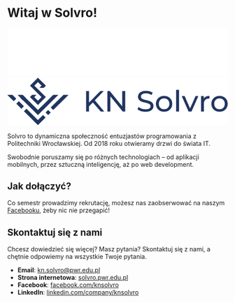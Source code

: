 # Witaj w Solvro!
![KN Solvro logo banner](./../assets/solvro_dark.png#gh-dark-mode-only)
![KN Solvro logo banner](./../assets/solvro_light.png#gh-light-mode-only)

Solvro to dynamiczna społeczność entuzjastów programowania z Politechniki Wrocławskiej. Od 2018 roku otwieramy drzwi do świata IT.

Swobodnie poruszamy się po różnych technologiach – od aplikacji mobilnych, przez sztuczną inteligencję, aż po web development.

## Jak dołączyć?

Co semestr prowadzimy rekrutację, możesz nas zaobserwować na naszym [Facebooku](https://www.facebook.com/knsolvro), żeby nic nie przegapić! 

## Skontaktuj się z nami

Chcesz dowiedzieć się więcej? Masz pytania? Skontaktuj się z nami, a chętnie odpowiemy na wszystkie Twoje pytania.

- **Email**: kn.solvro@pwr.edu.pl
- **Strona internetowa**: [solvro.pwr.edu.pl](https://solvro.pwr.edu.pl)
- **Facebook**: [facebook.com/knsolvro](https://www.facebook.com/knsolvro)
- **LinkedIn**: [linkedin.com/company/knsolvro](https://www.linkedin.com/company/knsolvro/)
